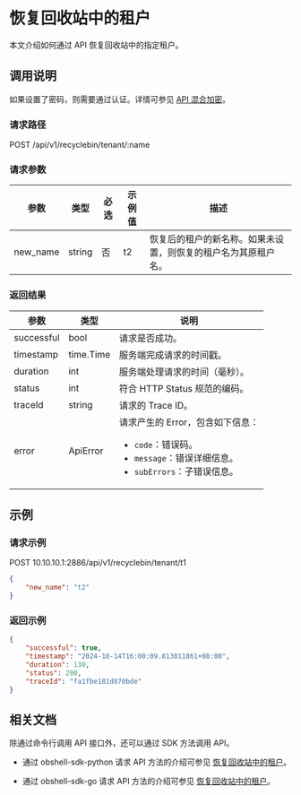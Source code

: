 # 恢复回收站中的租户

本文介绍如何通过 API 恢复回收站中的指定租户。

## 调用说明

如果设置了密码，则需要通过认证。详情可参见 [API 混合加密](../20.api-hybrid-encryption.md)。

### 请求路径

POST /api/v1/recyclebin/tenant/:name

### 请求参数

| 参数 | 类型 | 必选 | 示例值 | 描述 |
|-----|------|------|-------|-------|
| new_name | string | 否 | t2 | 恢复后的租户的新名称。如果未设置，则恢复的租户名为其原租户名。 |

### 返回结果

| 参数 | 类型 | 说明 |
|------|------|------|
| successful | bool | 请求是否成功。 |
| timestamp | time.Time | 服务端完成请求的时间戳。 |
| duration | int | 服务端处理请求的时间（毫秒）。 |
| status | int | 符合 HTTP Status 规范的编码。 |
| traceId | string | 请求的 Trace ID。 |
| error | ApiError | 请求产生的 Error，包含如下信息：<ul><li><code>code</code>：错误码。</li><li><code>message</code>：错误详细信息。</li><li><code>subErrors</code>：子错误信息。</li></ul> |

## 示例

### 请求示例

POST 10.10.10.1:2886/api/v1/recyclebin/tenant/t1

```json
{
    "new_name": "t2"
}
```

### 返回示例

```json
{
    "successful": true,
    "timestamp": "2024-10-14T16:00:09.813011861+08:00",
    "duration": 130,
    "status": 200,
    "traceId": "fa1fbe181d870bde"
}
```

## 相关文档

除通过命令行调用 API 接口外，还可以通过 SDK 方法调用 API。

* 通过 obshell-sdk-python 请求 API 方法的介绍可参见 [恢复回收站中的租户](../../500.obshell-sdk-reference/100.python/800.recycle-bin-management/200.restore-tenants-in-the-recycle-bin-of-python.md)。

* 通过 obshell-sdk-go 请求 API 方法的介绍可参见 [恢复回收站中的租户](../../500.obshell-sdk-reference/200.go/800.recycle-bin-management/200.restore-tenants-in-the-recycle-bin-of-go.md)。

